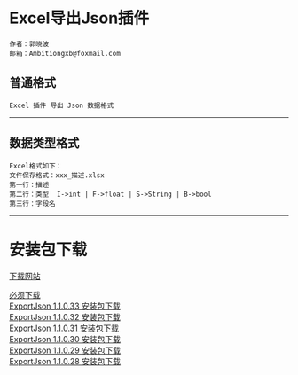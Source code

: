 # Excel导出Json插件
    作者：郭晓波
    邮箱：Ambitiongxb@foxmail.com  
## 普通格式  
    Excel 插件 导出 Json 数据格式
 ------------------------------------------------------------------- 
## 数据类型格式  
	Excel格式如下：  
	文件保存格式：xxx_描述.xlsx  
	第一行：描述  
	第二行：类型  I->int | F->float | S->String | B->bool  
	第三行：字段名  
 ------------------------------------------------------------------- 
# 安装包下载  
[下载网站](http://wanggan768q.github.io/ExportJson-for-Excel-2014/)  
 
[必须下载](https://raw.githubusercontent.com/wanggan768q/ExportJson-for-Excel-2014/master/Download/Essential/vstor_redist.exe)  
[ExportJson 1.1.0.33 安装包下载](https://raw.githubusercontent.com/wanggan768q/ExportJson-for-Excel-2014/master/Download/ExportJson_1_1_0_33.zip)  
[ExportJson 1.1.0.32 安装包下载](https://raw.githubusercontent.com/wanggan768q/ExportJson-for-Excel-2014/master/Download/ExportJson_1_1_0_32.zip)  
[ExportJson 1.1.0.31 安装包下载](https://raw.githubusercontent.com/wanggan768q/ExportJson-for-Excel-2014/master/Download/ExportJson_1_1_0_31.zip)  
[ExportJson 1.1.0.30 安装包下载](https://raw.githubusercontent.com/wanggan768q/ExportJson-for-Excel-2014/master/Download/ExportJson_1_1_0_30.zip)  
[ExportJson 1.1.0.29 安装包下载](https://raw.githubusercontent.com/wanggan768q/ExportJson-for-Excel-2014/master/Download/ExportJson_1_1_0_29.zip)  
[ExportJson 1.1.0.28 安装包下载](https://raw.githubusercontent.com/wanggan768q/ExportJson-for-Excel-2014/master/Download/ExportJson_1_1_0_28.zip)  


